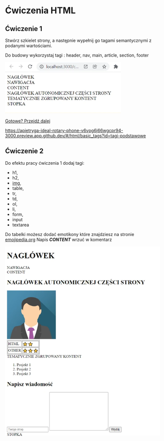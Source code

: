 # Ćwiczenia HTML

## Ćwiczenie 1
Stwórz szkielet strony, a
następnie wypełnij go tagami
semantycznymi z podanymi 
wartościami. 

Do budowy wykorzystaj tagi : header, nav, main, article, section, footer

![Ćwiczenie semantyczne](../images/html_semantic_exercise.webp)

[Gotowe? Przejdź dalej](/html/basic_tags?id=tagi-podstawowe)

https://apietryga-ideal-rotary-phone-v6vpg6j66wgcpr94-3000.preview.app.github.dev/#/html/basic_tags?id=tagi-podstawowe


## Ćwiczenie 2
Do efektu pracy ćwiczenia 1 dodaj tagi:
- h1, 
- h2, 
- [img](https://www.w3schools.com/w3css/img_avatar3.png), 
- table, 
- tr, 
- td, 
- ol, 
- li, 
- form, 
- input 
- textarea

Do tabelki możesz dodać emotikony które znajdziesz na stronie [emojipedia.org](https://emojipedia.org)
Napis ***CONTENT*** wrzuć w komentarz

![Ćwiczenie html basic](../images/html_basic_exercise.webp)

